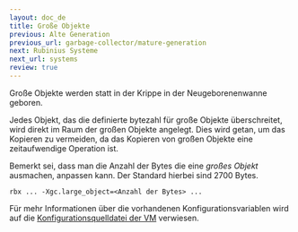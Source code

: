 ```yaml
---
layout: doc_de
title: Große Objekte
previous: Alte Generation
previous_url: garbage-collector/mature-generation
next: Rubinius Systeme
next_url: systems
review: true
---
```

Große Objekte werden statt in der Krippe in der Neugeborenenwanne geboren.

Jedes Objekt, das die definierte bytezahl für große Objekte überschreitet, wird
direkt im Raum der großen Objekte angelegt. Dies wird getan, um das Kopieren zu
vermeiden, da das Kopieren von großen Objekte eine zeitaufwendige Operation ist.

Bemerkt sei, dass man die Anzahl der Bytes die eine *großes Objekt* ausmachen,
anpassen kann. Der Standard hierbei sind 2700 Bytes.

    rbx ... -Xgc.large_object=<Anzahl der Bytes> ...

Für mehr Informationen über die vorhandenen Konfigurationsvariablen wird auf die
[Konfigurationsquelldatei der VM](https://github.com/rubinius/rubinius/blob/master/vm/configuration.hpp)
verwiesen.

